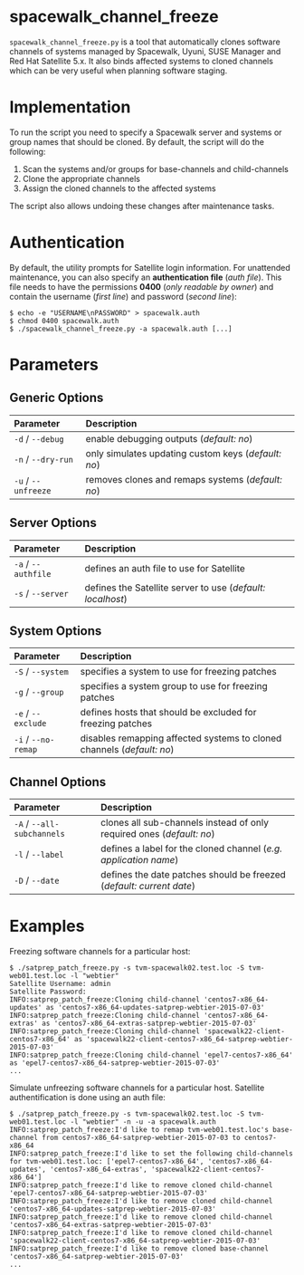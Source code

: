 # spacewalk_channel_freeze
`spacewalk_channel_freeze.py` is a tool that automatically clones software channels of systems managed by Spacewalk, Uyuni, SUSE Manager and Red Hat Satellite 5.x. It also binds affected systems to cloned channels which can be very useful when planning software staging.

# Implementation
To run the script you need to specify a Spacewalk server and systems or group names that should be cloned. By default, the script will do the following:

1. Scan the systems and/or groups for base-channels and child-channels
2. Clone the appropriate channels
3. Assign the cloned channels to the affected systems

The script also allows undoing these changes after maintenance tasks.

# Authentication
By default, the utility prompts for Satellite login information. For unattended maintenance, you can also specify an **authentication file** (*auth file*). This file needs to have the permissions **0400** (*only readable by owner*) and contain the username (*first line*) and password (*second line*):

```
$ echo -e "USERNAME\nPASSWORD" > spacewalk.auth
$ chmod 0400 spacewalk.auth
$ ./spacewalk_channel_freeze.py -a spacewalk.auth [...]
```

# Parameters

## Generic Options
| Parameter | Description |
|:----------|:------------|
| ``-d`` / ``--debug`` | enable debugging outputs (*default: no*) |
| ``-n`` / ``--dry-run`` | only simulates updating custom keys (*default: no*) |
| ``-u`` / ``--unfreeze`` | removes clones and remaps systems (*default: no*) |

## Server Options
| Parameter | Description |
|:----------|:------------|
| ``-a`` / ``--authfile`` | defines an auth file to use for Satellite |
| ``-s`` / ``--server`` | defines the Satellite server to use (*default: localhost*) |

## System Options
| Parameter | Description |
|:----------|:------------|
| ``-S`` / ``--system`` | specifies a system to use for freezing patches |
| ``-g`` / ``--group`` | specifies a system group to use for freezing patches |
| ``-e`` / ``--exclude`` | defines hosts that should be excluded for freezing patches |
| ``-i`` / ``--no-remap`` | disables remapping affected systems to cloned channels (*default: no*) |

## Channel Options
| Parameter | Description |
|:----------|:------------|
| ``-A`` / ``--all-subchannels`` | clones all sub-channels instead of only required ones (*default: no*) |
| ``-l`` / ``--label`` | defines a label for the cloned channel (*e.g. application name*) |
| ``-D`` / ``--date`` | defines the date patches should be freezed (*default: current date*) |

# Examples
Freezing software channels for a particular host:
```
$ ./satprep_patch_freeze.py -s tvm-spacewalk02.test.loc -S tvm-web01.test.loc -l "webtier"
Satellite Username: admin
Satellite Password: 
INFO:satprep_patch_freeze:Cloning child-channel 'centos7-x86_64-updates' as 'centos7-x86_64-updates-satprep-webtier-2015-07-03'
INFO:satprep_patch_freeze:Cloning child-channel 'centos7-x86_64-extras' as 'centos7-x86_64-extras-satprep-webtier-2015-07-03'
INFO:satprep_patch_freeze:Cloning child-channel 'spacewalk22-client-centos7-x86_64' as 'spacewalk22-client-centos7-x86_64-satprep-webtier-2015-07-03'
INFO:satprep_patch_freeze:Cloning child-channel 'epel7-centos7-x86_64' as 'epel7-centos7-x86_64-satprep-webtier-2015-07-03'
...
```

Simulate unfreezing software channels for a particular host. Satellite authentification is done using an auth file:
```
$ ./satprep_patch_freeze.py -s tvm-spacewalk02.test.loc -S tvm-web01.test.loc -l "webtier" -n -u -a spacewalk.auth 
INFO:satprep_patch_freeze:I'd like to remap tvm-web01.test.loc's base-channel from centos7-x86_64-satprep-webtier-2015-07-03 to centos7-x86_64
INFO:satprep_patch_freeze:I'd like to set the following child-channels for tvm-web01.test.loc: ['epel7-centos7-x86_64', 'centos7-x86_64-updates', 'centos7-x86_64-extras', 'spacewalk22-client-centos7-x86_64']
INFO:satprep_patch_freeze:I'd like to remove cloned child-channel 'epel7-centos7-x86_64-satprep-webtier-2015-07-03'
INFO:satprep_patch_freeze:I'd like to remove cloned child-channel 'centos7-x86_64-updates-satprep-webtier-2015-07-03'
INFO:satprep_patch_freeze:I'd like to remove cloned child-channel 'centos7-x86_64-extras-satprep-webtier-2015-07-03'
INFO:satprep_patch_freeze:I'd like to remove cloned child-channel 'spacewalk22-client-centos7-x86_64-satprep-webtier-2015-07-03'
INFO:satprep_patch_freeze:I'd like to remove cloned base-channel 'centos7-x86_64-satprep-webtier-2015-07-03'
...
```
